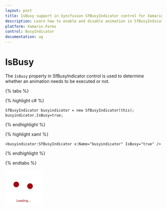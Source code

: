 ```yaml
---
layout: post
title: IsBusy support in Syncfusion SfBusyIndicator control for Xamarin.Forms
description: Learn how to enable and disable animation in SfBusyIndicator
platform: Xamarin.Forms
control: BusyIndicator
documentation: ug
---
```

# IsBusy

The `IsBusy` property in SfBusyIndicator control is used to determine whether an animation needs to be executed or not.

{% tabs %}

{% highlight c# %}

	SfBusyIndicator busyindicator = new SfBusyIndicator(this);
	busyindicator.IsBusy=true;

{% endhighlight %}

{% highlight xaml %}

	<busyindicator:SfBusyIndicator x:Name="busyindicator" IsBusy="true" />
	
{% endhighlight %}

{% endtabs %}

![](images/IsBusy.png) 


